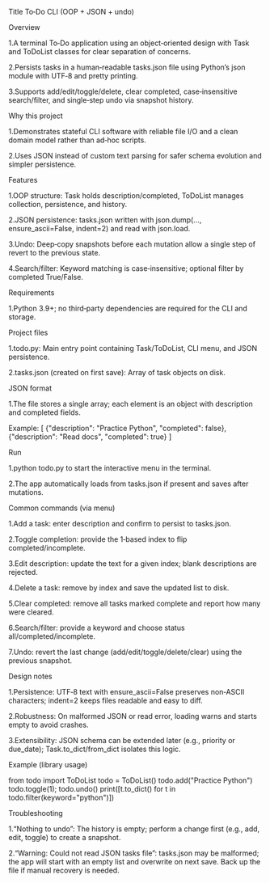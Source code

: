Title
To‑Do CLI (OOP + JSON + undo)

Overview

1.A terminal To‑Do application using an object‑oriented design with Task and ToDoList classes for clear separation of concerns.

2.Persists tasks in a human‑readable tasks.json file using Python’s json module with UTF‑8 and pretty printing.

3.Supports add/edit/toggle/delete, clear completed, case‑insensitive search/filter, and single‑step undo via snapshot history.

Why this project

1.Demonstrates stateful CLI software with reliable file I/O and a clean domain model rather than ad‑hoc scripts.

2.Uses JSON instead of custom text parsing for safer schema evolution and simpler persistence.

Features

1.OOP structure: Task holds description/completed, ToDoList manages collection, persistence, and history.

2.JSON persistence: tasks.json written with json.dump(..., ensure_ascii=False, indent=2) and read with json.load.

3.Undo: Deep‑copy snapshots before each mutation allow a single step of revert to the previous state.

4.Search/filter: Keyword matching is case‑insensitive; optional filter by completed True/False.

Requirements

1.Python 3.9+; no third‑party dependencies are required for the CLI and storage.

Project files

1.todo.py: Main entry point containing Task/ToDoList, CLI menu, and JSON persistence.

2.tasks.json (created on first save): Array of task objects on disk.

JSON format

1.The file stores a single array; each element is an object with description and completed fields.

Example:
[
{"description": "Practice Python", "completed": false},
{"description": "Read docs", "completed": true}
]

Run

1.python todo.py to start the interactive menu in the terminal.

2.The app automatically loads from tasks.json if present and saves after mutations.

Common commands (via menu)

1.Add a task: enter description and confirm to persist to tasks.json.

2.Toggle completion: provide the 1‑based index to flip completed/incomplete.

3.Edit description: update the text for a given index; blank descriptions are rejected.

4.Delete a task: remove by index and save the updated list to disk.

5.Clear completed: remove all tasks marked complete and report how many were cleared.

6.Search/filter: provide a keyword and choose status all/completed/incomplete.

7.Undo: revert the last change (add/edit/toggle/delete/clear) using the previous snapshot.

Design notes

1.Persistence: UTF‑8 text with ensure_ascii=False preserves non‑ASCII characters; indent=2 keeps files readable and easy to diff.

2.Robustness: On malformed JSON or read error, loading warns and starts empty to avoid crashes.

3.Extensibility: JSON schema can be extended later (e.g., priority or due_date); Task.to_dict/from_dict isolates this logic.

Example (library usage)

from todo import ToDoList
todo = ToDoList()
todo.add("Practice Python")
todo.toggle(1); todo.undo()
print([t.to_dict() for t in todo.filter(keyword="python")])

Troubleshooting

1.“Nothing to undo”: The history is empty; perform a change first (e.g., add, edit, toggle) to create a snapshot.

2.“Warning: Could not read JSON tasks file”: tasks.json may be malformed; the app will start with an empty list and overwrite on next save. Back up the file if manual recovery is needed.
